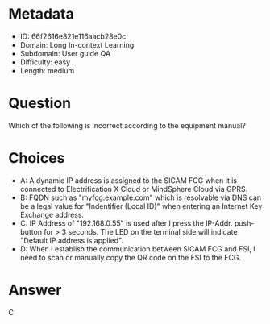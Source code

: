# Metadata

- ID: 66f2616e821e116aacb28e0c
- Domain: Long In-context Learning
- Subdomain: User guide QA
- Difficulty: easy
- Length: medium

# Question

Which of the following is incorrect according to the equipment manual?

# Choices

- A: A dynamic IP address is assigned to the SICAM FCG when it is connected to Electrification X Cloud or MindSphere Cloud via GPRS.
- B: FQDN such as "myfcg.example.com" which is resolvable via DNS can be a legal value for  "Indentifier (Local ID)" when entering an Internet Key Exchange address.
- C: IP Address of "192.168.0.55" is used after I press the IP-Addr. push-button for > 3 seconds. The LED on the terminal side will indicate "Default IP address is applied".
- D: When I establish the communication between SICAM FCG and FSI, I need to scan or manually copy the QR code on the FSI to the FCG.

# Answer

C

